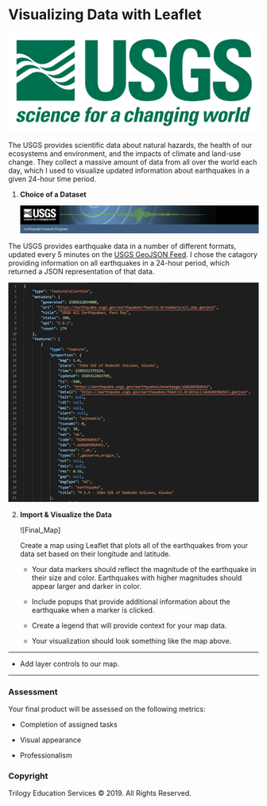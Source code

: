 # Visualizing Data with Leaflet

![1-Logo](Leaflet-Step-1/Images/1-Logo.png)

The USGS provides scientific data about natural hazards, the health of our ecosystems and environment, and the impacts of climate and land-use change. They collect a massive amount of data from all over the world each day, which I used to visualize updated information about earthquakes in a given 24-hour time period.

1. **Choice of a Dataset**

   ![3-Data](Leaflet-Step-1/Images/USGS_webpage_header.PNG)

The USGS provides earthquake data in a number of different formats, updated every 5 minutes on the [USGS GeoJSON Feed](http://earthquake.usgs.gov/earthquakes/feed/v1.0/geojson.php). I chose the catagory providing information on all earthquakes in a 24-hour period, which returned a JSON representation of that data.

   ![USGS_GeoJSON](Leaflet-Step-1/Images/USGS_GeoJson.PNG)

2. **Import & Visualize the Data**

   ![Final_Map]

   Create a map using Leaflet that plots all of the earthquakes from your data set based on their longitude and latitude.

   * Your data markers should reflect the magnitude of the earthquake in their size and color. Earthquakes with higher magnitudes should appear larger and darker in color.

   * Include popups that provide additional information about the earthquake when a marker is clicked.

   * Create a legend that will provide context for your map data.

   * Your visualization should look something like the map above.

- - -

* Add layer controls to our map.

- - -

### Assessment

Your final product will be assessed on the following metrics:

* Completion of assigned tasks

* Visual appearance

* Professionalism

### Copyright

Trilogy Education Services © 2019. All Rights Reserved.
